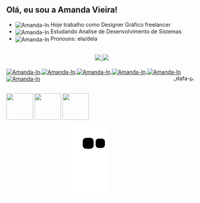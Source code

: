 ## Olá, eu sou a Amanda Vieira!

- <img align="center" alt="Amanda-In" height="30" width="30" src="https://img.icons8.com/nolan/344/briefcase.png"> Hoje trabalho como Designer Gráfico freelancer
- <img align="center" alt="Amanda-In" height="30" width="30" src="https://img.icons8.com/nolan/344/multiple-devices.png"> Estudando Analise de Desenvolvimento de Sistemas
- <img align="center" alt="Amanda-In" height="30" width="30" src="https://img.icons8.com/nolan/344/kiss-panda.png"> Pronouns: ela/dela

<br>

<div align="center">
  <a href="https://github.com/Amandavsnts">
  <img height="150em" src="https://github-readme-stats.vercel.app/api?username=Amandavsnts&show_icons=true&theme=radical&include_all_commits=true&count_private=true"/>
  <img height="150em" src="https://github-readme-stats.vercel.app/api/top-langs/?username=Amandavsnts&layout=compact&langs_count=7&theme=radical"/>
</div>

</div>
<div style="display: inline_block"><br>
  <img align="center" alt="Amanda-In" height="50" width="50" src="https://img.icons8.com/nolan/344/html-5.png">
  <img align="center" alt="Amanda-In" height="50" width="50" src="https://img.icons8.com/nolan/344/css-filetype.png">
  <img align="center" alt="Amanda-In" height="50" width="50" src="https://img.icons8.com/nolan/344/javascript.png">
  <img align="center" alt="Amanda-In" height="50" width="50" src="https://img.icons8.com/nolan/344/git.png">
  <img align="center" alt="Amanda-In" height="50" width="50" src="https://img.icons8.com/nolan/344/github.png">
  <img align="center" alt="Amanda-In" height="50" width="50" src="https://img.icons8.com/nolan/344/visual-studio.png">
  <img align="right" alt="Rafa-pic" height="150" style="border-radius:50px;" src="https://picrew.me/shareImg/org/202207/338224_W9PqKLKi.png">
</div>

##


<div> 
  <a href="https://instagram.com/amandavsnts" target="_blank"><img align="center" height="70" width="70" src="https://img.icons8.com/nolan/344/instagram-new.png" target="_blank"></a>
  <a href = "mailto:amandavsnts@gmail.com"><img align="center" height="70" width="70" src="https://img.icons8.com/nolan/344/gmail.png"></a>
  <a href="https://www.linkedin.com/in/amandavsnts" target="_blank"><img align="center" height="70" width="70" src="https://img.icons8.com/nolan/344/linkedin.png" target="_blank"></a> 
 </div>
 
 <div align="center">
 
 ![snake gif](https://github.com/Amandavsnts/Amandavsnts/blob/output/github-contribution-grid-snake.svg)
 
</div>
